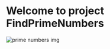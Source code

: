 # Welcome to project FindPrimeNumbers

![prime numbers img](https://www.texnoman.uz/uploads/blogs/f3b2c1481a00e20dd978bc8de78d25c2.png)